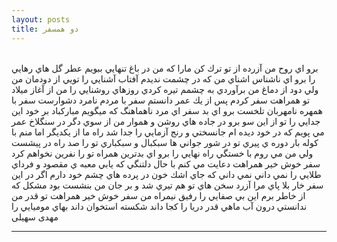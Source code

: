 ```yaml
---
layout: posts
title: دو همسفر
---
```


<br/>برو اي روح من آزرده از تو ترك كن مارا
كه من در باغ تنهايي
ببويم عطر گل هاي رهايي را
برو اي ناشناس اشناي من
كه در چشمت نديدم آفتاب آشنايي را
تويي از دودمان من
ولي دود از دماغ من برآوردي
به چشمم تيره كردي روزهاي روشنايي را
من از آغاز ميلاد تو همراهت سفر كردم
پس از يك عمر دانستم
سفر با مردم نامرد دشوارست
سفر با همهره نامهربان تلخست
برو اي بد سفر اي مرد ناهماهنگ
كه ميگويم مباركباد بر خود اين جدايي را
تو از اين سو برو در جاده هاي روشن و هموار
من از سوي دگر در سنگلاخ عمر مي پويم
كه در خود ديده ام جانسختي و رنج آزمايي را
جدا شد راه ما از يكديگر اما
منم با كوله بار دوره ي پيري
تو در شور جواني ها سبكبال و سبكباري
تو را صد راه در پيشست
ولي من مي روم با خستگي راه نهايي را
برو اي بدترين همراه
تو را نفرين نخواهم كرد
سفر خوش خير همراهت
دعايت مي كنم با حال دلتنگي
كه يابي معبه ي مقصود و فرداي طلايي را
نمي داني نمي داني
كه جاي اشك خون در پرده هاي چشم خود دارم
اگر در اين سفر خار بلا پاي مرا آزرد
سخن هاي تو هم تيري شد و بر جان من بنشست
بود مشكل كه از خاطر برم اين بي صفايي را
رفيق نيمراه من
سفر خوش خير همراهت
تو قدر من ندانستي
درون آب ماهي قدر دريا را كجا داند
شكسته استخوان داند بهاي موميايي را
مهدی سهیلی


---


